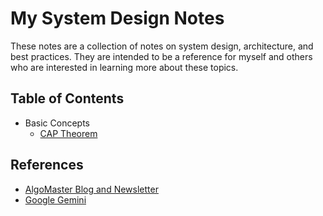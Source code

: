 # My System Design Notes

These notes are a collection of notes on system design, architecture, and best practices. They are intended to be a reference for myself and others who are interested in learning more about these topics.

## Table of Contents

- Basic Concepts
  - [CAP Theorem](/basics/1-cap-theorem.md)

## References

- [AlgoMaster Blog and Newsletter](https://blog.algomaster.io/)
- [Google Gemini](https://gemini.google.com/app?hl=en-IN)
